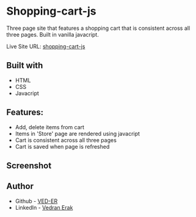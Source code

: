 # Shopping-cart-js

Three page site that features a shopping cart that is consistent across all three pages. Built in vanilla javacript.

Live Site URL: [shopping-cart-js](https://shopping-cart-js-c6c13.web.app/)


## Built with

- HTML
- CSS
- Javacript


## Features:

- Add, delete items from cart
- Items in 'Store' page are rendered using javacript
- Cart is consistent across all three pages
- Cart is saved when page is refreshed

## Screenshot




## Author

- Github - [VED-ER](https://github.com/VED-ER)
- LinkedIn - [Vedran Erak](https://www.linkedin.com/in/vedran-erak-9b8321212/)


